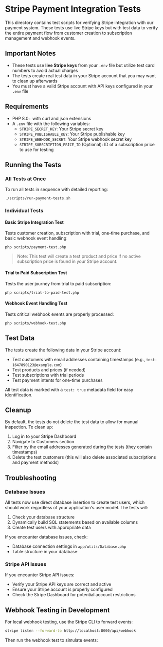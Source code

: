 # Stripe Payment Integration Tests

This directory contains test scripts for verifying Stripe integration with our payment system. These tests use live Stripe keys but with test data to verify the entire payment flow from customer creation to subscription management and webhook events.

## Important Notes

- These tests use **live Stripe keys** from your `.env` file but utilize test card numbers to avoid actual charges
- The tests create real test data in your Stripe account that you may want to clean up afterwards
- You must have a valid Stripe account with API keys configured in your `.env` file

## Requirements

- PHP 8.0+ with curl and json extensions
- A `.env` file with the following variables:
  - `STRIPE_SECRET_KEY`: Your Stripe secret key
  - `STRIPE_PUBLISHABLE_KEY`: Your Stripe publishable key
  - `STRIPE_WEBHOOK_SECRET`: Your Stripe webhook secret key
  - `STRIPE_SUBSCRIPTION_PRICE_ID` (Optional): ID of a subscription price to use for testing

## Running the Tests

### All Tests at Once

To run all tests in sequence with detailed reporting:

```
./scripts/run-payment-tests.sh
```

### Individual Tests

#### Basic Stripe Integration Test

Tests customer creation, subscription with trial, one-time purchase, and basic webhook event handling:

```
php scripts/payment-test.php
```

> Note: This test will create a test product and price if no active subscription price is found in your Stripe account.

#### Trial to Paid Subscription Test

Tests the user journey from trial to paid subscription:

```
php scripts/trial-to-paid-test.php
```

#### Webhook Event Handling Test

Tests critical webhook events are properly processed:

```
php scripts/webhook-test.php
```

## Test Data

The tests create the following data in your Stripe account:

- Test customers with email addresses containing timestamps (e.g., `test-1647890123@example.com`)
- Test products and prices (if needed)
- Test subscriptions with trial periods
- Test payment intents for one-time purchases

All test data is marked with a `test: true` metadata field for easy identification.

## Cleanup

By default, the tests do not delete the test data to allow for manual inspection. To clean up:

1. Log in to your Stripe Dashboard
2. Navigate to Customers section
3. Filter by the email addresses generated during the tests (they contain timestamps)
4. Delete the test customers (this will also delete associated subscriptions and payment methods)

## Troubleshooting

### Database Issues

All tests now use direct database insertion to create test users, which should work regardless of your application's user model. The tests will:

1. Check your database structure
2. Dynamically build SQL statements based on available columns
3. Create test users with appropriate data

If you encounter database issues, check:
- Database connection settings in `app/utils/Database.php`
- Table structure in your database

### Stripe API Issues

If you encounter Stripe API issues:
- Verify your Stripe API keys are correct and active
- Ensure your Stripe account is properly configured
- Check the Stripe Dashboard for potential account restrictions

## Webhook Testing in Development

For local webhook testing, use the Stripe CLI to forward events:

```bash
stripe listen --forward-to http://localhost:8000/api/webhook
```

Then run the webhook test to simulate events:
